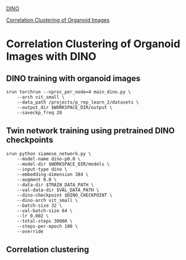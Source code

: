 [DINO](https://github.com/facebookresearch/dino)

[Correlation Clustering of Organoid Images](https://github.com/JannikPresberger/Correlation_Clustering_of_Organoid_Images/tree/main/code-twin-networks)

# Correlation Clustering of Organoid Images with DINO

## DINO training with organoid images
```
srun torchrun --nproc_per_node=4 main_dino.py \
    --arch vit_small \
    --data_path /projects/p_rep_learn_2/datasets \
    --output_dir $WORKSPACE_DIR/output \
    --saveckp_freq 20
```

## Twin network training using pretrained DINO checkpoints
```
srun python siamese_network.py \
    --model-name dino-p0.0 \
    --model-dir $WORKSPACE_DIR/models \
    --input-type dino \
    --embedding-dimension 384 \
    --augment 0.0 \
    --data-dir $TRAIN_DATA_PATH \
    --val-data-dir $VAL_DATA_PATH \
    --dino-checkpoint $DINO_CHECKPOINT \
    --dino-arch vit_small \
    --batch-size 32 \
    --val-batch-size 64 \
    --lr 0.002 \
    --total-steps 30000 \
    --steps-per-epoch 100 \
    --override
```

## Correlation clustering
